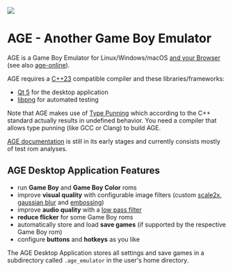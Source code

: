 ![](https://github.com/c-sp/AGE/workflows/AGE%20CI/badge.svg)

# AGE - Another Game Boy Emulator

AGE is a Game Boy Emulator for Linux/Windows/macOS
[and your Browser](https://c-sp.github.io/age-online)
(see also [age-online](https://github.com/c-sp/age-online)).

AGE requires a
[C++23](https://en.cppreference.com/w/cpp/23)
compatible compiler and these libraries/frameworks:
* [Qt 5](https://www.qt.io/)
  for the desktop application
* [libpng](http://www.libpng.org/pub/png/libpng.html)
  for automated testing

Note that AGE makes use of
[Type Punning](https://blog.regehr.org/archives/959)
which according to the C++ standard actually results in undefined behavior.
You need a compiler that allows type punning (like GCC or Clang)
to build AGE.

[AGE documentation](docs/README.md)
is still in its early stages and currently consists mostly of test rom analyses.


## AGE Desktop Application Features

- run **Game Boy** and **Game Boy Color** roms
- improve **visual quality** with configurable image filters
    (custom [scale2x](https://www.scale2x.it/),
    [gaussian blur](https://en.wikipedia.org/wiki/Gaussian_blur)
    and [embossing](https://en.wikipedia.org/wiki/Image_embossing))
- improve **audio quality** with a
    [low pass filter](https://en.wikipedia.org/wiki/Low-pass_filter)
- **reduce flicker** for some Game Boy roms
- automatically store and load **save games**
    (if supported by the respective Game Boy rom)
- configure **buttons** and **hotkeys** as you like

The AGE Desktop Application stores all settings and save games in a subdirectory
called `.age_emulator` in the user's home directory.
